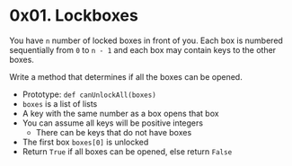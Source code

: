 <h1 class="gap">0x01. Lockboxes</h1>

<p>You have <code>n</code> number of locked boxes in front of you. 
Each box is numbered sequentially from <code>0</code> to <code>n - 1</code> and each box may contain keys to the other boxes. </p>

<p>Write a method that determines if all the boxes can be opened.</p>

<ul>
<li>Prototype: <code>def canUnlockAll(boxes)</code></li>
<li><code>boxes</code> is a list of lists</li>
<li>A key with the same number as a box opens that box</li>
<li>You can assume all keys will be positive integers

<ul>
<li>There can be keys that do not have boxes</li>
</ul></li>
<li>The first box <code>boxes[0]</code> is unlocked</li>
<li>Return <code>True</code> if all boxes can be opened, else return <code>False</code></li>
</ul>